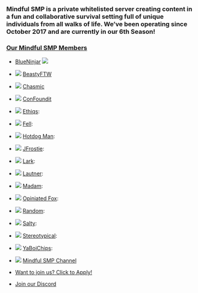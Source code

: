 ### Mindful SMP is a private whitelisted server creating content in a fun and collaborative survival setting full of unique individuals from all walks of life. We’ve been operating since October 2017 and are currently in our 6th Season!

 ### [Our Mindful SMP Members](## "List shows currently active Mindful Members and Does not reflect the current server whitelist")

- [BlueNinjar](https://www.youtube.com/@BlueNinjar) ![](https://mc-heads.net/avatar/7ee690f6674b478b960740a87ad72553/20)
- ![](https://mc-heads.net/avatar/e01719f1facb437a940e308c05ec23a8/20) [BeastyFTW](https://www.youtube.com/@beastyftw)
- ![](https://mc-heads.net/avatar/93e35e9bd76a47bca69be2ee1edf499c/20) [Chasmic](https://www.youtube.com/@Chasmic)
- ![](https://mc-heads.net/avatar/2cc81f1477a24f9580e52e385b371304/20) [ConFoundit](https://www.youtube.com/@TheCONfoundit)
- ![](https://mc-heads.net/avatar/ed00913d029948d5b2e030b9f7083038/20) [Ethiqs](https://www.youtube.com/@Ethiqs): 
- ![](https://mc-heads.net/avatar/d6a671d5a0684376b40b8a3b0ae656de/20) [Fell](https://www.youtube.com/@mochigameyt9859): 
- ![](https://mc-heads.net/avatar/f0906ab7a40145228880f7e9646c17eb/20) [Hotdog Man](https://www.youtube.com/@hotdogmans): 
- ![](https://mc-heads.net/avatar/aa2531c1a90941e29b8fdf279a73cea2/20) [JFrostie](https://www.youtube.com/@JFrostie): 
- ![](https://mc-heads.net/avatar/717aa089a5b24abb845bf228e05bc0d9/20) [Lark](https://www.youtube.com/@lark2bird): 
- ![](https://mc-heads.net/avatar/054d236125bf4b71b502785c83aca908/20) [Lautner](https://www.youtube.com/@LautnerGames): 
- ![](https://mc-heads.net/avatar/c096b4f385084b47a93aaa7f2cd9a132/20) [Madam](https://www.youtube.com/@MadamArtista): 
- ![](https://mc-heads.net/avatar/7d22462af05942e3be57b3380787f1f5/20) [Opiniated Fox](https://www.youtube.com/@opiniatedfox): 
- ![](https://mc-heads.net/avatar/54e5c11f898c4b719fa14f186521b57a/20) [Random](https://www.youtube.com/@Randomobsessor): 
- ![](https://mc-heads.net/avatar/dae2f45742e845659b2a2eac51aca23e/20) [Salty](https://www.youtube.com/@saltenzy449): 
- ![](https://mc-heads.net/avatar/d27664e6adf84fd290846fb35b153616/20) [Stereotypical](https://www.youtube.com/@stereotypical01): 
- ![](https://mc-heads.net/avatar/942a4fa9c18648cda50930c9308eb33a/20) [YaBoiChips](https://www.youtube.com/@YaBoiChips): 

- ![](https://mc-heads.net/avatar/ad93ac145e764a109d737786d9ad4bbd/20) [Mindful SMP Channel](https://www.youtube.com/@MindfulSMP)

- [Want to join us? Click to Apply!](https://apply.mindfulsmp.com)

- [Join our Discord](https://discord.mindfulsmp.com)
